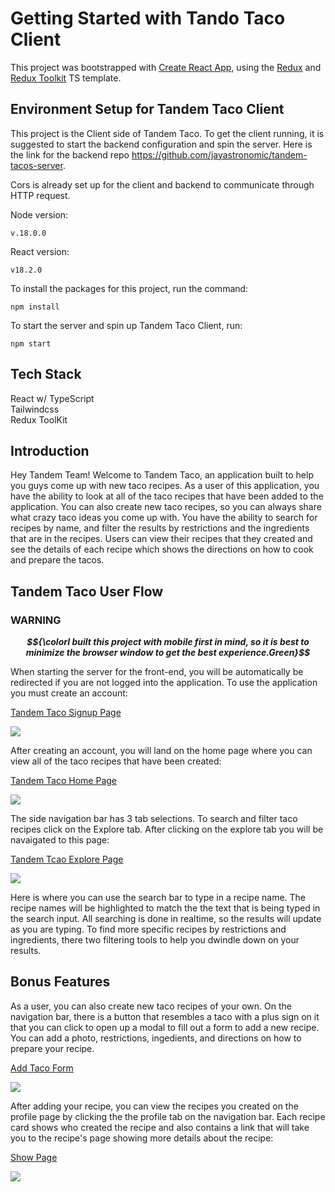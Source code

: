 # Getting Started with Tando Taco Client

This project was bootstrapped with [Create React App](https://github.com/facebook/create-react-app), using the [Redux](https://redux.js.org/) and [Redux Toolkit](https://redux-toolkit.js.org/) TS template.

## Environment Setup for Tandem Taco Client

This project is the Client side of Tandem Taco. To get the client running, it is suggested to start the backend configuration and spin the server. Here is the link for the backend repo https://github.com/jayastronomic/tandem-tacos-server.

Cors is already set up for the client and backend to communicate through HTTP request.

Node version:

```
v.18.0.0
```

React version:

```
v18.2.0
```

To install the packages for this project, run the command:

```
npm install
```

To start the server and spin up Tandem Taco Client, run:

```
npm start
```

## Tech Stack

React w/ TypeScript <br/>
Tailwindcss <br/>
Redux ToolKit

## Introduction

Hey Tandem Team! Welcome to Tandem Taco, an application built to help you guys come up with new taco recipes.
As a user of this application, you have the ability to look at all of the taco recipes that have been added to the application. You can also create new taco recipes, so you can always share what crazy taco ideas you come up with. You have the ability to search for recipes by name, and filter the results by restrictions and the ingredients that are in the recipes. Users can view their recipes that they created and see the details of each recipe which shows the directions on how to cook and prepare the tacos.

## Tandem Taco User Flow

### WARNING

**_$${\colorI built this project with mobile first in mind, so it is best to minimize the browser window to get the best experience.Green}$$_**

When starting the server for the front-end, you will be automatically be redirected if you are not logged into the application. To use the application you must create an account:

[Tandem Taco Signup Page](./src/images/flow/SignUp-Flow.png)

<img src="./src/images/flow/SignUp-Flow.png" class="width: 12rem;"/>

After creating an account, you will land on the home page where you can view all of the taco recipes that have been created:

[Tandem Taco Home Page](./src/images/flow/Home.png)

<img src="./src/images/flow/Home.png" class="width: 12rem;"/>

The side navigation bar has 3 tab selections. To search and filter taco recipes click on the Explore tab. After clicking on the explore tab you will be navaigated to this page:

[Tandem Tcao Explore Page](./src/images/flow/Explore.png)

<img src="./src/images/flow/Explore.png" class="width: 12rem;"/>

Here is where you can use the search bar to type in a recipe name. The recipe names will be highlighted to match the the text that is being typed in the search input. All searching is done in realtime, so the results will update as you are typing. To find more specific recipes by restrictions and ingredients, there two filtering tools to help you dwindle down on your results.

## Bonus Features

As a user, you can also create new taco recipes of your own. On the navigation bar, there is a button that resembles a taco with a plus sign on it that you can click to open up a modal to fill out a form to add a new recipe. You can add a photo, restrictions, ingedients, and directions on how to prepare your recipe.

[Add Taco Form](./src/images/flow/Form.png)

<img src="./src/images/flow/Form.png" class="width: 12rem;"/>

After adding your recipe, you can view the recipes you created on the profile page by clicking the the profile tab on the navigation bar. Each recipe card shows who created the recipe and also contains a link that will take you to the recipe's page showing more details about the recipe:

[Show Page](./src/images/flow/Show.png)

<img src="./src/images/flow/Show.png" class="width: 12rem;"/>
